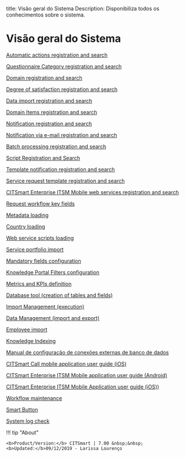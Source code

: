 title:  Visão geral do Sistema
Description: Disponibiliza todos os conhecimentos sobre o sistema. 
# Visão geral do Sistema

[Automatic actions registration and search](/en-us/citsmart-platform-7/plataform-administration/configuring-automatic-actions/automatic-actions.html)

[Questionnaire Category registration and search](/en-us/citsmart-platform-7/plataform-administration/questionnaires/questionnaires-management/questionnaire-category.html)

[Domain registration and search](/en-us/citsmart-platform-7/plataform-administration/customizable-fields/register-domain.html)

[Degree of satisfaction registration and search](/en-us/citsmart-platform-7/additional-features/surveys-and-feedback/satisfaction-survey.html)

[Data import registration and search](/en-us/citsmart-platform-7/plataform-administration/database/register-data-import.html)

[Domain Items registration and search](/en-us/citsmart-platform-7/plataform-administration/customizable-fields/register-domain-item.html)

[Notification registration and search](/en-us/citsmart-platform-7/additional-features/communication-and-notification/notification/use/notification.html)

[Notification via e-mail registration and search](/en-us/citsmart-platform-7/additional-features/communication-and-notification/email/notification.html)

[Batch processing registration and search](/en-us/citsmart-platform-7/plataform-administration/configuring-automatic-actions/batch-processing.html)

[Script Registration and Search](/en-us/citsmart-platform-7/plataform-administration/database/run-script.html)

[Template notification registration and search](/en-us/citsmart-platform-7/additional-features/communication-and-notification/notification/configuration/notification-template.html)

[Service request template registration and search](/en-us/citsmart-platform-7/plataform-administration/questionnaires/ticket-template.html)

[CITSmart Enterprise ITSM Mobile web services registration and search](/en-us/citsmart-platform-7/additional-features/mobile-and-field-service/configuration/web-service-mobile.html)

[Request workflow key fields](/en-us/citsmart-platform-7/plataform-administration/email-settings/key-field/request-flow-key.html)

[Metadata loading](/en-us/citsmart-platform-7/plataform-administration/data-and-import/metadata-load.html)

[Country loading](/en-us/citsmart-platform-7/plataform-administration/region-and-language/load-countries.html)

[Web service scripts loading](/en-us/citsmart-platform-7/get-started/script-web-service.html)

[Service portfolio import](/en-us/citsmart-platform-7/plataform-administration/data-and-import/import-service-portfolio.html)

[Mandatory fields configuration](/en-us/citsmart-platform-7/plataform-administration/customizable-fields/mandatory-fields-setup.html)

[Knowledge Portal Filters configuration](/en-us/citsmart-platform-7/plataform-administration/environment-configuration/knowledge-filters-configure.html)

[Metrics and KPIs definition](/en-us/citsmart-platform-7/additional-features/reports/create/dashboard/configuration/define-metrics.html)

[Database tool (creation of tables and fields)](/en-us/citsmart-platform-7/plataform-administration/database/script-database-tool.html)

[Import Management (execution)](/en-us/citsmart-platform-7/plataform-administration/database/data-import-management.html)

[Data Management (import and export)](/en-us/citsmart-platform-7/plataform-administration/database/data-management)

[Employee import](/en-us/citsmart-platform-7/plataform-administration/data-and-import/employee-import.html)

[Knowledge Indexing](/en-us/citsmart-platform-7/plataform-administration/data-indexing/knowledge-indexing.html)

[Manual de configuração de conexões externas de banco de dados](/pt-br/citsmart-platform-7/plataform-administration/database/register-external-connections.html)

[CITSmart Call mobile application user guide (iOS)](en-us/citsmart-platform-7/additional-features/mobile-and-field-service/apps/app-call.html)

[CITSmart Enterprise ITSM Mobile application user guide (Android)](/en-us/citsmart-platform-7/additional-features/mobile-and-field-service/apps/android.html)

[CITSmart Enterprise ITSM Mobile Application user guide (iOS))](/en-us/citsmart-platform-7/additional-features/mobile-and-field-service/apps/ios.html)

[Workflow maintenance](/en-us/citsmart-platform-7/workflow/workflow-management.html)

[Smart Button](/en-us/citsmart-platform-7/plataform-administration/customizable-fields/smart.button.html)

[System log check](/en-us/citsmart-platform-7/plataform-administration/logs-and-auditing/system-log.html)

!!! tip "About"

    <b>Product/Version:</b> CITSmart | 7.00 &nbsp;&nbsp;
    <b>Updated:</b>09/12/2019 - Larissa Lourenço


